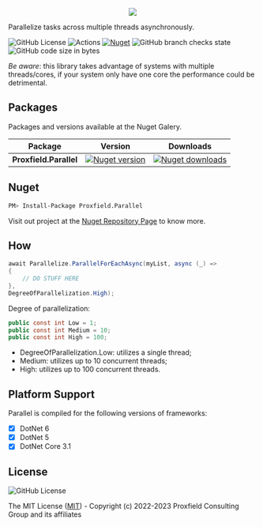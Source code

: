 <p align="center">
<img src="https://github.com/proxfield/Proxfield.Parallel/assets/7343019/d756bcc1-c195-44b0-a171-f462c65c963c" />
</p>

Parallelize tasks across multiple threads asynchronously.

![GitHub License](https://img.shields.io/github/license/proxfield/Proxfield.Parallel)
![Actions](https://github.com/proxfield/Proxfield.Parallel/actions/workflows/build.yml/badge.svg)
[![Nuget](https://github.com/proxfield/Proxfield.Parallel/actions/workflows/release.yml/badge.svg)](https://github.com/proxfield/Proxfield.Extensions.Caching.SQLite/actions/workflows/release.yml)
![GitHub branch checks state](https://img.shields.io/github/checks-status/proxfield/Proxfield.Parallel/main)
![GitHub code size in bytes](https://img.shields.io/github/languages/code-size/proxfield/Proxfield.Parallel)

*Be aware*: this library takes advantage of systems with multiple threads/cores, if your system only have one core the performance could be detrimental.

## Packages

Packages and versions available at the Nuget Galery.


| Package | Version | Downloads |
| - | - | - |
| <b>Proxfield.Parallel</b> | [![Nuget version](https://img.shields.io/nuget/v/Proxfield.Parallel)](https://www.nuget.org/packages/Proxfield.Parallel/) | [![Nuget downloads](https://img.shields.io/nuget/dt/Proxfield.Parallel)](https://www.nuget.org/packages/Proxfield.Parallel/) |

## Nuget

```bash
PM> Install-Package Proxfield.Parallel
```

Visit out project at the [Nuget Repository Page](https://www.nuget.org/packages/Proxfield.Parallel) to know more.

## How

```csharp
await Parallelize.ParallelForEachAsync(myList, async (_) =>
{
    // DO STUFF HERE
},
DegreeOfParallelization.High);
```

Degree of parallelization:

```csharp
public const int Low = 1;
public const int Medium = 10;
public const int High = 100;
```

* DegreeOfParallelization.Low: utilizes a single thread;
* Medium: utilizes up to 10 concurrent threads;
* High: utilizes up to 100 concurrent threads.

## Platform Support

Parallel is compiled for the following versions of frameworks:

- [X] DotNet 6
- [x] DotNet 5
- [x] DotNet Core 3.1

## License
![GitHub License](https://img.shields.io/github/license/proxfield/Proxfield.Parallel)

The MIT License ([MIT](LICENSE.md)) - Copyright (c) 2022-2023 Proxfield Consulting Group and its affiliates
